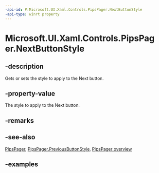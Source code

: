 ```yaml
---
-api-id: P:Microsoft.UI.Xaml.Controls.PipsPager.NextButtonStyle
-api-type: winrt property
---
```


# Microsoft.UI.Xaml.Controls.PipsPager.NextButtonStyle

<!--
public Windows.UI.Xaml.Style NextButtonStyle { get; set; }
-->

## -description

Gets or sets the style to apply to the Next button.

## -property-value

The style to apply to the Next button.

## -remarks

## -see-also

[PipsPager](pipspager.md), [PipsPager.PreviousButtonStyle](pipspager_previousbuttonstyle.md), [PipsPager overview](/windows/uwp/design/controls-and-patterns/pipspager)

## -examples
